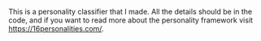This is a personality classifier that I made. All the details should be in the code, and if you want to read more about the personality framework visit https://16personalities.com/.
